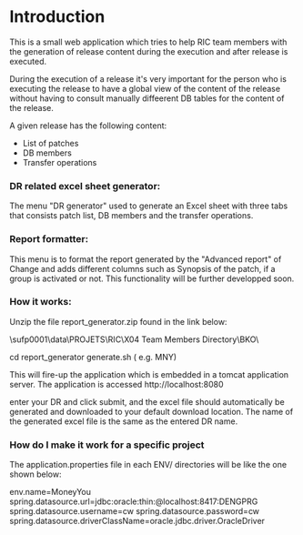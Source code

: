 # Introduction #

This is a small web application which tries to help RIC team members with the generation of release content during the execution and after release is executed.

During the execution of a release it's very important for the person who is executing the release to have a global view of the content of the release without having to consult manually diffeerent DB tables for the content of the release.

A given release has the following content:

* List of patches
* DB members
* Transfer operations

### DR related excel sheet generator: ###

The menu "DR generator" used to generate an Excel sheet with three tabs that consists patch list, DB members and the transfer operations.

### Report formatter: ###

This menu is to format the report generated by the "Advanced report" of Change and adds different columns such as Synopsis of the patch, if a group is activated or not. This functionality will be further developped soon.

### How it works: ###
Unzip the file report_generator.zip found in the link below:

\\sufp0001\data\PROJETS\RIC\X04 Team Members Directory\BKO\

cd report_generator
generate.sh <env> ( e.g. MNY)

This will fire-up the application which is embedded in a tomcat application server. The application is accessed  http://localhost:8080

enter your DR and click submit, and the excel file should automatically be generated and downloaded to your default download location. The name of the generated excel file is the same as the entered DR name.

### How do I make it work for a specific project ###

The application.properties file in each ENV/<Project> directories will be like the one shown below:

env.name=MoneyYou
spring.datasource.url=jdbc:oracle:thin:@localhost:8417:DENGPRG
spring.datasource.username=cw
spring.datasource.password=cw
spring.datasource.driverClassName=oracle.jdbc.driver.OracleDriver

